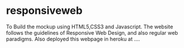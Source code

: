 # responsiveweb
To Build the mockup using HTML5,CSS3 and Javascript. The website follows the guidelines of Responsive Web Design, and also regular web paradigms.
Also deployed this webpage in heroku at ....
